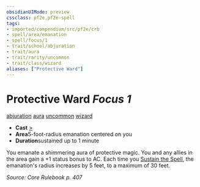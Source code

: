 ```yaml
---
obsidianUIMode: preview
cssclass: pf2e,pf2e-spell
tags:
- imported/compendium/src/pf2e/crb
- spell/area/emanation
- spell/focus/1
- trait/school/abjuration
- trait/aura
- trait/rarity/uncommon
- trait/class/wizard
aliases: ["Protective Ward"]
---
```

# Protective Ward *Focus 1*   
[abjuration](abjuration.md)  [aura](rules/traits/aura.md)  [uncommon](uncommon.md)  [wizard](rules/traits/wizard.md)  

- **Cast** [>](chapter-9-playing-the-game.md#Actions "Single Action") 
- **Area**5-foot-radius emanation centered on you
- **Duration**sustained up to 1 minute

You emanate a shimmering aura of protective magic. You and any allies in the area gain a +1 status bonus to AC. Each time you [Sustain the Spell](sustain-a-spell.md), the emanation's radius increases by 5 feet, to a maximum of 30 feet.

*Source: Core Rulebook p. 407*